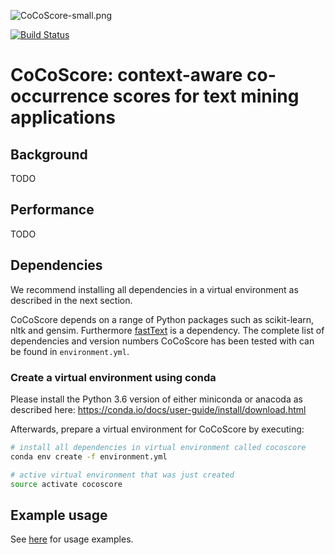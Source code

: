 ![CoCoScore-small.png](https://raw.githubusercontent.com/JungeAlexander/cocoscore/master/doc/logos/CoCoScore-small.png)

[![Build Status](https://travis-ci.org/JungeAlexander/cocoscore.svg?branch=master)](https://travis-ci.org/JungeAlexander/cocoscore)

# CoCoScore: context-aware co-occurrence scores for text mining applications

## Background

TODO

## Performance

TODO

## Dependencies

We recommend installing all dependencies in a virtual environment as described in the next section.

CoCoScore depends on a range of Python packages such as scikit-learn, nltk and gensim.
Furthermore [fastText](https://github.com/facebookresearch/fastText) is a dependency.
The complete list of dependencies and version numbers CoCoScore has been tested with can be found in `environment.yml`.

### Create a virtual environment using conda

Please install the Python 3.6 version of either miniconda or anacoda as described here:
https://conda.io/docs/user-guide/install/download.html

Afterwards, prepare a virtual environment for CoCoScore by executing:

```bash
# install all dependencies in virtual environment called cocoscore
conda env create -f environment.yml

# active virtual environment that was just created
source activate cocoscore
```

## Example usage

See [here](doc/example/example.md) for usage examples. 
